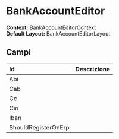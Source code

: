 # BankAccountEditor

  
 **Context:** BankAccountEditorContext   
 **Default Layout:** BankAccountEditorLayout

## Campi

| Id | Descrizione |
| :--- | :--- |
| Abi |  |
| Cab |  |
| Cc |  |
| Cin |  |
| Iban |  |
| ShouldRegisterOnErp |  |

